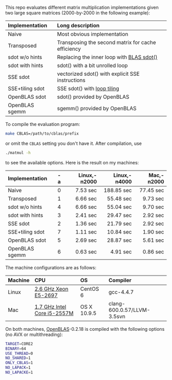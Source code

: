 This repo evaluates different matrix multiplication implementations given two
large square matrices (2000-by-2000 in the following example):

|Implementation |Long description|
|:--------------|:---------------|
|Naive          |Most obvious implementation|
|Transposed     |Transposing the second matrix for cache efficiency|
|sdot w/o hints |Replacing the inner loop with [BLAS sdot()][sdot]|
|sdot with hints|sdot() with a bit unrolled loop|
|SSE sdot       |vectorized sdot() with explicit SSE instructions|
|SSE+tiling sdot|SSE sdot() with [loop tiling][looptile]|
|OpenBLAS sdot  |sdot() provided by OpenBLAS|
|OpenBLAS sgemm |sgemm() provided by OpenBLAS|

To compile the evaluation program:
```sh
make CBLAS=/path/to/cblas/prefix
```
or omit the `CBLAS` setting you don't have it. After compilation, use
```sh
./matmul -h
```
to see the available options. Here is the result on my machines:

|Implementation |-a |Linux,-n2000|Linux,-n4000|Mac,-n2000|
|:--------------|:-:|-----------:|-----------:|---------:|
|Naive          | 0 |7.53 sec    | 188.85 sec |77.45 sec |
|Transposed     | 1 |6.66 sec    |  55.48 sec | 9.73 sec |
|sdot w/o hints | 4 |6.66 sec    |  55.04 sec | 9.70 sec |
|sdot with hints| 3 |2.41 sec    |  29.47 sec | 2.92 sec |
|SSE sdot       | 2 |1.36 sec    |  21.79 sec | 2.92 sec |
|SSE+tiling sdot| 7 |1.11 sec    |  10.84 sec | 1.90 sec |
|OpenBLAS sdot  | 5 |2.69 sec    |  28.87 sec | 5.61 sec |
|OpenBLAS sgemm | 6 |0.63 sec    |   4.91 sec | 0.86 sec |

The machine configurations are as follows:

|Machine|CPU                        |OS         |Compiler  |
|:------|:--------------------------|:----------|:---------|
|Linux  |[2.6 GHz Xeon E5-2697][linuxcpu]       |CentOS 6   |gcc-4.4.7 |
|Mac    |[1.7 GHz Intel Core i5-2557M][maccpu]  |OS X 10.9.5|clang-600.0.57/LLVM-3.5svn|

On both machines, [OpenBLAS][oblas]-0.2.18 is compiled with the following
options (no AVX or multithreading):
```sh
TARGET=CORE2
BINARY=64
USE_THREAD=0
NO_SHARED=1
ONLY_CBLAS=1
NO_LAPACK=1
NO_LAPACKE=1
```

[oblas]: http://www.openblas.net/
[sdot]: http://www.netlib.org/lapack/lug/node145.html
[maccpu]: http://ark.intel.com/products/54620
[linuxcpu]: http://ark.intel.com/products/81059
[looptile]: https://en.wikipedia.org/wiki/Loop_tiling
